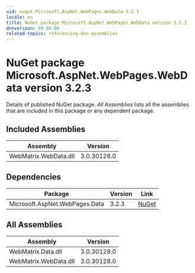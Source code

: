 ```yaml
---
uid: nuget-Microsoft.AspNet.WebPages.WebData-3.2.3
locale: en
title: NuGet package Microsoft.AspNet.WebPages.WebData version 3.2.3
dnnversion: 09.08.00
related-topics: referencing-dnn-assemblies
---
```


# NuGet package Microsoft.AspNet.WebPages.WebData version 3.2.3
Details of published NuGet package.
*All Assemblies* lists all the assemblies that are included in this package or any dependent package.

## Included Assemblies

|Assembly|Version|
|---|---|
|WebMatrix.WebData.dll|3.0.30128.0|

## Dependencies

|Package|Version|Link|
|---|---|---|
|Microsoft.AspNet.WebPages.Data|3.2.3|[NuGet](https://www.nuget.org/packages/Microsoft.AspNet.WebPages.Data/3.2.3)|

## All Assemblies

|Assembly|Version|
|---|---|
|WebMatrix.Data.dll|3.0.30128.0|
|WebMatrix.WebData.dll|3.0.30128.0|

